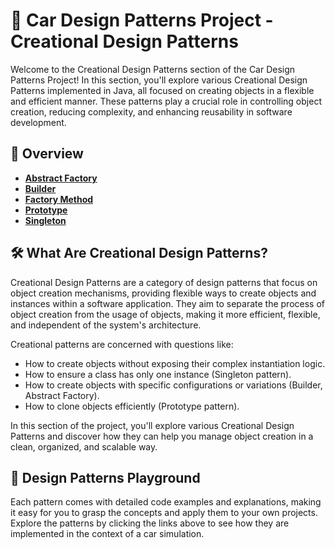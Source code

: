 # 🚗 Car Design Patterns Project - Creational Design Patterns

Welcome to the Creational Design Patterns section of the Car Design Patterns Project! In this section, you'll explore various Creational Design Patterns implemented in Java, all focused on creating objects in a flexible and efficient manner. These patterns play a crucial role in controlling object creation, reducing complexity, and enhancing reusability in software development.

## 🌟 Overview

- [**Abstract Factory**](src/main/java/ru/f3n1b00t/designpatterns/creational/abstractfactory)
- [**Builder**](src/main/java/ru/f3n1b00t/designpatterns/creational/builder)
- [**Factory Method**](src/main/java/ru/f3n1b00t/designpatterns/creational/factorymethod)
- [**Prototype**](src/main/java/ru/f3n1b00t/designpatterns/creational/prototype)
- [**Singleton**](src/main/java/ru/f3n1b00t/designpatterns/creational/singleton)

## 🛠️ What Are Creational Design Patterns?

Creational Design Patterns are a category of design patterns that focus on object creation mechanisms, providing flexible ways to create objects and instances within a software application. They aim to separate the process of object creation from the usage of objects, making it more efficient, flexible, and independent of the system's architecture.

Creational  patterns are concerned with questions like:
- How to create objects without exposing their complex instantiation logic.
- How to ensure a class has only one instance (Singleton pattern).
- How to create objects with specific configurations or variations (Builder, Abstract Factory).
- How to clone objects efficiently (Prototype pattern).

In this section of the project, you'll explore various Creational Design Patterns and discover how they can help you manage object creation in a clean, organized, and scalable way.

## 🏰 Design Patterns Playground

Each pattern comes with detailed code examples and explanations, making it easy for you to grasp the concepts and apply them to your own projects. Explore the patterns by clicking the links above to see how they are implemented in the context of a car simulation.